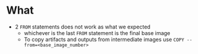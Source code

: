 # What
* 2 `FROM` statements does not work as what we expected
  * whichever is the last `FROM` statement is the final base image
  * To copy artifacts and outputs from intermediate images use `COPY --from=<base_image_number>`

